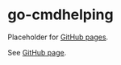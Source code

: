 # go-cmdhelping

Placeholder for [GitHub pages].

See [GitHub page].

[GitHub page]: https://garage.senzing.com/go-cmdhelping
[GitHub pages]: https://pages.github.com/

